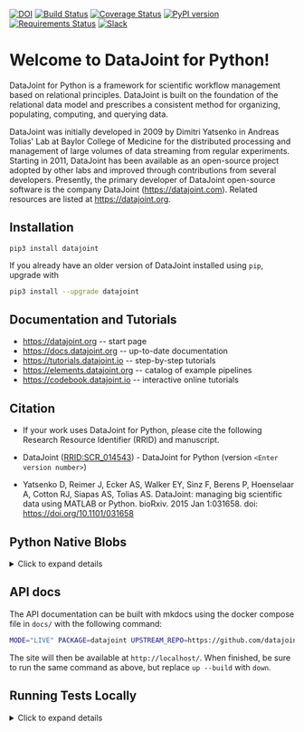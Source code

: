 [![DOI](https://zenodo.org/badge/16774/datajoint/datajoint-python.svg)](https://zenodo.org/badge/latestdoi/16774/datajoint/datajoint-python)
[![Build Status](https://travis-ci.org/datajoint/datajoint-python.svg?branch=master)](https://travis-ci.org/datajoint/datajoint-python)
[![Coverage Status](https://coveralls.io/repos/datajoint/datajoint-python/badge.svg?branch=master&service=github)](https://coveralls.io/github/datajoint/datajoint-python?branch=master)
[![PyPI version](https://badge.fury.io/py/datajoint.svg)](http://badge.fury.io/py/datajoint)
[![Requirements Status](https://requires.io/github/datajoint/datajoint-python/requirements.svg?branch=master)](https://requires.io/github/datajoint/datajoint-python/requirements/?branch=master)
[![Slack](https://img.shields.io/badge/slack-chat-green.svg)](https://datajoint.slack.com/)

# Welcome to DataJoint for Python!

DataJoint for Python is a framework for scientific workflow management based on relational principles. DataJoint is built on the foundation of the relational data model and prescribes a consistent method for organizing, populating, computing, and querying data.

DataJoint was initially developed in 2009 by Dimitri Yatsenko in Andreas Tolias' Lab at Baylor College of Medicine for the distributed processing and management of large volumes of data streaming from regular experiments. Starting in 2011, DataJoint has been available as an open-source project adopted by other labs and improved through contributions from several developers.
Presently, the primary developer of DataJoint open-source software is the company DataJoint (https://datajoint.com). Related resources are listed at https://datajoint.org.

## Installation

```
pip3 install datajoint
```

If you already have an older version of DataJoint installed using `pip`, upgrade with

```bash
pip3 install --upgrade datajoint
```

## Documentation and Tutorials

- https://datajoint.org -- start page
- https://docs.datajoint.org -- up-to-date documentation
- https://tutorials.datajoint.io -- step-by-step tutorials
- https://elements.datajoint.org -- catalog of example pipelines
- https://codebook.datajoint.io -- interactive online tutorials

## Citation

- If your work uses DataJoint for Python, please cite the following Research Resource Identifier (RRID) and manuscript.

- DataJoint ([RRID:SCR_014543](https://scicrunch.org/resolver/SCR_014543)) - DataJoint for Python (version `<Enter version number>`)

- Yatsenko D, Reimer J, Ecker AS, Walker EY, Sinz F, Berens P, Hoenselaar A, Cotton RJ, Siapas AS, Tolias AS. DataJoint: managing big scientific data using MATLAB or Python. bioRxiv. 2015 Jan 1:031658. doi: https://doi.org/10.1101/031658

## Python Native Blobs

<details>
<summary>Click to expand details</summary>

DataJoint 0.12 adds full support for all native python data types in blobs: tuples, lists, sets, dicts, strings, bytes, `None`, and all their recursive combinations.
The new blobs are a superset of the old functionality and are fully backward compatible.
In previous versions, only MATLAB-style numerical arrays were fully supported.
Some Python datatypes such as dicts were coerced into numpy recarrays and then fetched as such.

However, since some Python types were coerced into MATLAB types, old blobs and new blobs may now be fetched as different types of objects even if they were inserted the same way.
For example, new `dict` objects will be returned as `dict` while the same types of objects inserted with `datajoint 0.11` will be recarrays.

Since this is a big change, we chose to temporarily disable this feature by default in DataJoint for Python 0.12.x, allowing users to adjust their code if necessary.
From 13.x, the flag will default to True (on), and will ultimately be removed when corresponding decode support for the new format is added to datajoint-matlab (see: datajoint-matlab #222, datajoint-python #765).

The flag is configured by setting the `enable_python_native_blobs` flag in `dj.config`.

```python
import datajoint as dj
dj.config["enable_python_native_blobs"] = True
```

You can safely enable this setting if both of the following are true:

- The only kinds of blobs your pipeline have inserted previously were numerical arrays.
- You do not need to share blob data between Python and MATLAB.

Otherwise, read the following explanation.

DataJoint v0.12 expands DataJoint's blob serialization mechanism with
improved support for complex native python datatypes, such as dictionaries
and lists of strings.

Prior to DataJoint v0.12, certain python native datatypes such as
dictionaries were 'squashed' into numpy structured arrays when saved into
blob attributes. This facilitated easier data sharing between MATLAB
and Python for certain record types. However, this created a discrepancy
between insert and fetch datatypes which could cause problems in other
portions of users pipelines.

DataJoint v0.12, removes the squashing behavior, instead encoding native python datatypes in blobs directly.
However, this change creates a compatibility problem for pipelines
which previously relied on the type squashing behavior since records
saved via the old squashing format will continue to fetch
as structured arrays, whereas new record inserted in DataJoint 0.12 with
`enable_python_native_blobs` would result in records returned as the
appropriate native python type (dict, etc).  
Furthermore, DataJoint for MATLAB does not yet support unpacking native Python datatypes.

With `dj.config["enable_python_native_blobs"]` set to `False`,
any attempt to insert any datatype other than a numpy array will result in an exception.
This is meant to get users to read this message in order to allow proper testing
and migration of pre-0.12 pipelines to 0.12 in a safe manner.

The exact process to update a specific pipeline will vary depending on
the situation, but generally the following strategies may apply:

- Altering code to directly store numpy structured arrays or plain
  multidimensional arrays. This strategy is likely best one for those
  tables requiring compatibility with MATLAB.
- Adjust code to deal with both structured array and native fetched data
  for those tables that are populated with `dict`s in blobs in pre-0.12 version.
  In this case, insert logic is not adjusted, but downstream consumers
  are adjusted to handle records saved under the old and new schemes.
- Migrate data into a fresh schema, fetching the old data, converting blobs to
  a uniform data type and re-inserting.
- Drop/Recompute imported/computed tables to ensure they are in the new
  format.

As always, be sure that your data is safely backed up before modifying any
important DataJoint schema or records.

</details>

## API docs

The API documentation can be built with mkdocs using the docker compose file in
`docs/` with the following command:

```bash
MODE="LIVE" PACKAGE=datajoint UPSTREAM_REPO=https://github.com/datajoint/datajoint-python.git HOST_UID=$(id -u) docker compose -f docs/docker-compose.yaml up --build
```

The site will then be available at `http://localhost/`. When finished, be sure to run
the same command as above, but replace `up --build` with `down`.

## Running Tests Locally

<details>
<summary>Click to expand details</summary>

- Create an `.env` with desired development environment values e.g.

```sh
PY_VER=3.9
MYSQL_VER=5.7
DISTRO=alpine
MINIO_VER=RELEASE.2022-01-03T18-22-58Z
HOST_UID=1000
```

- `cp local-docker-compose.yml docker-compose.yml`
- `docker-compose up -d` (Note configured `JUPYTER_PASSWORD`)
- Select a means of running Tests e.g. Docker Terminal, or Local Terminal (see bottom)
- Add entry in `/etc/hosts` for `127.0.0.1 fakeservices.datajoint.io`
- Run desired tests. Some examples are as follows:

| Use Case                    | Shell Code                                                                      |
| --------------------------- | ------------------------------------------------------------------------------- |
| Run all tests               | `nosetests -vsw tests --with-coverage --cover-package=datajoint`                |
| Run one specific class test | `nosetests -vs --tests=tests.test_fetch:TestFetch.test_getattribute_for_fetch1` |
| Run one specific basic test | `nosetests -vs --tests=tests.test_external_class:test_insert_and_fetch`         |

### Launch Docker Terminal

- Shell into `datajoint-python_app_1` i.e. `docker exec -it datajoint-python_app_1 sh`

### Launch Local Terminal

- See `datajoint-python_app` environment variables in `local-docker-compose.yml`
- Launch local terminal
- `export` environment variables in shell
- Add entry in `/etc/hosts` for `127.0.0.1 fakeservices.datajoint.io`

### Launch Jupyter Notebook for Interactive Use

- Navigate to `localhost:8888`
- Input Jupyter password
- Launch a notebook i.e. `New > Python 3`

</details>
